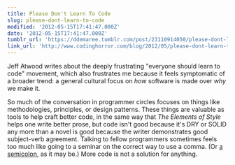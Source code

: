 ```yaml
---
title: Please Don't Learn To Code
slug: please-dont-learn-to-code
modified: '2012-05-15T17:41:47.000Z'
date: '2012-05-15T17:41:47.000Z'
tumblr_url: 'https://ddemaree.tumblr.com/post/23110914050/please-dont-learn-to-code'
link_url: 'http://www.codinghorror.com/blog/2012/05/please-dont-learn-to-code.html'
---
```

Jeff Atwood writes about the deeply frustrating "everyone should learn to code" movement, which also frustrates me because it feels symptomatic of a broader trend: a general cultural focus on _how_ software is made over _why_ we make it.

So much of the conversation in programmer circles focuses on things like methodologies, principles, or design patterns. These things are valuable as tools to help craft better code, in the same way that _The Elements of Style_ helps one write better prose, but code isn't good because it's DRY or SOLID any more than a novel is good because the writer demonstrates good subject-verb agreement. Talking to fellow programmers sometimes feels too much like going to a seminar on the correct way to use a comma. (Or [a semicolon](https://github.com/twitter/bootstrap/issues/3057), as it may be.) More code is not a solution for anything.
